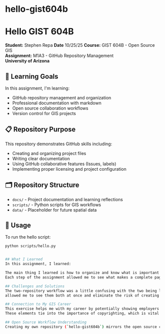 # hello-gist604b

# Hello GIST 604B

**Student:** Stephen Repa 
**Date** 10/25/25
**Course:** GIST 604B - Open Source GIS  
**Assignment:** M1A3 - GitHub Repository Management  
**University of Arizona**

## 🎯 Learning Goals
In this assignment, I'm learning:
- GitHub repository management and organization
- Professional documentation with markdown
- Open source collaboration workflows
- Version control for GIS projects

## 📋 Repository Purpose
This repository demonstrates GitHub skills including:
- Creating and organizing project files
- Writing clear documentation
- Using GitHub collaborative features (Issues, labels)
- Implementing proper licensing and project configuration

## 🗂️ Repository Structure
- `docs/` - Project documentation and learning reflections
- `scripts/` - Python scripts for GIS workflows
- `data/` - Placeholder for future spatial data

## 🚀 Usage
To run the hello script:
```bash
python scripts/hello.py


## What I Learned
In this assignment, I learned:

The main thing I learned is how to organize and know what is important to include in a Github repository.
Each step of the assignment allowed me to see what makes a complete page.

## Challenges and Solutions
The two-repository workflow was a little confusing with the two being located in seperate profiles. Having the two open in seperate tabs
allowed me to see them both at once and eliminate the risk of creating files and/or folders in the wrong repository.

## Connection to My GIS Career
This exercise helps me with my career by potentially showing employers that I have an understanding of how licensing and the inclusion of scripts work.
These elements tie into the importance of copyrighting, which is vital in workplace practices.  

## Open Source Workflow Understanding
Creating my own repository (`hello-gist604b`) mirrors the open source contribution process. In real projects, developers fork existing repositories, make improvements, and submit contributions - similar to how I created this repository and linked it to the assignment system.
